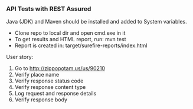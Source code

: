 ### API Tests with REST Assured

Java (JDK) and Maven should be installed and added to System variables.

- Clone repo to local dir and open cmd.exe in it
- To get results and HTML report, run: mvn test
- Report is created in: target/surefire-reports/index.html

User story:

1. Go to http://zippopotam.us/us/90210
2. Verify place name
3. Verify response status code
4. Verify response content type
5. Log request and response details
6. Verify response body